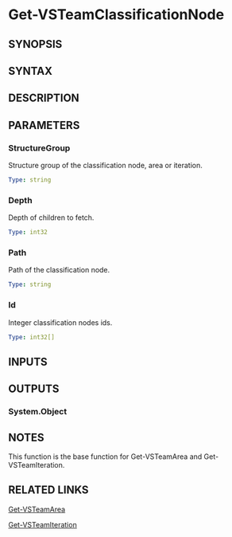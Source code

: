 <!-- #include "./common/header.md" -->

# Get-VSTeamClassificationNode

## SYNOPSIS

<!-- #include "./synopsis/Get-VSTeamClassificationNode.md" -->

## SYNTAX

## DESCRIPTION

<!-- #include "./synopsis/Get-VSTeamClassificationNode.md" -->

## PARAMETERS

### StructureGroup

Structure group of the classification node, area or iteration.

```yaml
Type: string
```

### Depth

Depth of children to fetch.

```yaml
Type: int32
```

### Path

Path of the classification node.

```yaml
Type: string
```

### Id

Integer classification nodes ids.

```yaml
Type: int32[]
```

<!-- #include "./params/projectName.md" -->

## INPUTS

## OUTPUTS

### System.Object

## NOTES

This function is the base function for Get-VSTeamArea and Get-VSTeamIteration.

<!-- #include "./common/prerequisites.md" -->

## RELATED LINKS



[Get-VSTeamArea](Get-VSTeamArea.md)

[Get-VSTeamIteration](Get-VSTeamIteration.md)
